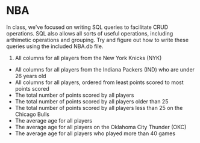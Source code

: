 # NBA

In class, we've focused on writing SQL queries to facilitate CRUD operations. SQL also allows all sorts of useful operations, including arthimetic operations and grouping. Try and figure out how to write these queries using the included NBA.db file.

1. All columns for all players from the New York Knicks (NYK)
* All columns for all players from the Indiana Packers (IND) who are under 26 years old
* All columns for all players, ordered from least points scored to most points scored
* The total number of points scored by all players
* The total number of points scored by all players older than 25
* The total number of points scored by all players less than 25 on the Chicago Bulls
* The average age for all players
* The average age for all players on the Oklahoma City Thunder (OKC)
* The average age for all players who played more than 40 games